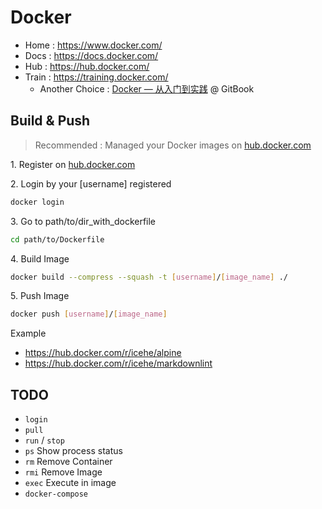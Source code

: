 # Docker

- Home : https://www.docker.com/
- Docs : https://docs.docker.com/
- Hub : https://hub.docker.com/
- Train : https://training.docker.com/
    - Another Choice : [Docker — 从入门到实践](https://yeasy.gitbooks.io/docker_practice/) @ GitBook

## Build & Push

> Recommended : Managed your Docker images on [hub.docker.com](https://hub.docker.com)

1\. Register on [hub.docker.com](https://hub.docker.com)

2\. Login by your [username] registered

```bash
docker login
```

3\. Go to path/to/dir_with_dockerfile

```bash
cd path/to/Dockerfile
```

4\. Build Image

```bash
docker build --compress --squash -t [username]/[image_name] ./
```

5\. Push Image

```bash
docker push [username]/[image_name]
```

Example

- https://hub.docker.com/r/icehe/alpine
- https://hub.docker.com/r/icehe/markdownlint

## TODO

- `login`
- `pull`
- `run` / `stop`
- `ps` Show process status
- `rm` Remove Container
- `rmi` Remove Image
- `exec` Execute in image
- `docker-compose`